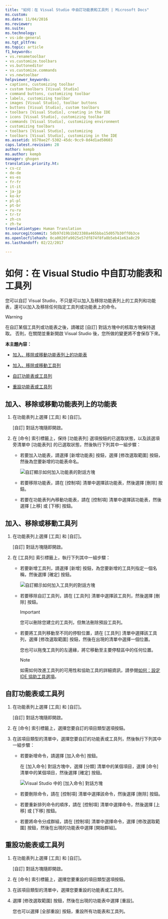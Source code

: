 ```yaml
---
title: "如何：在 Visual Studio 中自訂功能表和工具列 | Microsoft Docs"
ms.custom: 
ms.date: 11/04/2016
ms.reviewer: 
ms.suite: 
ms.technology:
- vs-ide-general
ms.tgt_pltfrm: 
ms.topic: article
f1_keywords:
- vs.renametoolbar
- vs.customize.toolbars
- vs.buttoneditor
- vs.customize.commands
- vs.newtoolbar
helpviewer_keywords:
- captions, customizing toolbar
- custom toolbars [Visual Studio]
- command buttons, customizing toolbar
- labels, customizing toolbar
- images [Visual Studio], toolbar buttons
- buttons [Visual Studio], custom toolbars
- toolbars [Visual Studio], creating in the IDE
- icons [Visual Studio], customizing toolbar
- commands [Visual Studio], customizing environment
- customizing toolbars
- toolbars [Visual Studio], customizing
- toolbars [Visual Studio], customizing in the IDE
ms.assetid: b570ae2f-5302-45dc-9cc9-8d4d1ad50603
caps.latest.revision: 28
author: kempb
ms.author: kempb
manager: ghogen
translation.priority.ht:
- cs-cz
- de-de
- es-es
- fr-fr
- it-it
- ja-jp
- ko-kr
- pl-pl
- pt-br
- ru-ru
- tr-tr
- zh-cn
- zh-tw
translationtype: Human Translation
ms.sourcegitcommit: 5db97d19b1b823388a465bba15d057b30ff0b3ce
ms.openlocfilehash: 0ca0020fa9025e57df874f8fa8b5eb41e63a8c29
ms.lasthandoff: 02/22/2017

---
```

# <a name="how-to-customize-menus-and-toolbars-in-visual-studio"></a>如何：在 Visual Studio 中自訂功能表和工具列
您可以自訂 Visual Studio，不只是可以加入及移除功能表列上的工具列和功能表，還可以加入及移除任何指定工具列或功能表上的命令。  
  
> [!WARNING]
>  在自訂某個工具列或功能表之後，請確認 [自訂] 對話方塊中的核取方塊保持選取。 否則，在關閉並重新開啟 Visual Studio 後，您所做的變更將不會保存下來。  
  
 **本主題內容：**  
  
-   [加入、移除或移動功能表列上的功能表](../ide/how-to-customize-menus-and-toolbars-in-visual-studio.md#bkmk_addmenu)  
  
-   [加入、移除或移動工具列](../ide/how-to-customize-menus-and-toolbars-in-visual-studio.md#bkmk_addtoolbar)  
  
-   [自訂功能表或工具列](../ide/how-to-customize-menus-and-toolbars-in-visual-studio.md#bkmk_customize)  
  
-   [重設功能表或工具列](../ide/how-to-customize-menus-and-toolbars-in-visual-studio.md#bkmk_reset)  
  
##  <a name="a-namebkmkaddmenua-adding-removing-or-moving-a-menu-on-the-menu-bar"></a><a name="bkmk_addmenu"></a>加入、移除或移動功能表列上的功能表  
  
1.  在功能表列上選擇 [工具] 和 [自訂]。  
  
     [自訂] 對話方塊隨即開啟。  
  
2.  在 [命令] 索引標籤上，保持 [功能表列] 選項按鈕的已選取狀態，以及該選項旁清單中 [功能表列] 的已選取狀態，然後執行下列其中一組步驟：  
  
    -   若要加入功能表，請選擇 [新增功能表] 按鈕，選擇 [修改選取範圍] 按鈕，然後為您要新增的功能表命名。  
  
         ![自訂顯示如何加入功能表的對話方塊](../ide/media/addmenu.png "AddMenu")  
  
    -   若要移除功能表，請在 [控制項] 清單中選擇該功能表，然後選擇 [刪除] 按鈕。  
  
    -   若要在功能表列內移動功能表，請在 [控制項] 清單中選擇該功能表，然後選擇 [上移] 或 [下移] 按鈕。  
  
##  <a name="a-namebkmkaddtoolbara-adding-removing-or-moving-a-toolbar"></a><a name="bkmk_addtoolbar"></a>加入、移除或移動工具列  
  
1.  在功能表列上選擇 [工具] 和 [自訂]。  
  
     [自訂] 對話方塊隨即開啟。  
  
2.  在 [工具列] 索引標籤上，執行下列其中一組步驟：  
  
    -   若要新增工具列，請選擇 [新增] 按鈕，為您要新增的工具列指定一個名稱，然後選擇 [確定] 按鈕。  
  
         ![自訂顯示如何加入工具列的對話方塊](../ide/media/addtoolbar.png "AddToolbar")  
  
    -   若要移除自訂工具列，請在 [工具列] 清單中選擇該工具列，然後選擇 [刪除] 按鈕。  
  
        > [!IMPORTANT]
        >  您可以刪除您建立的工具列，但無法刪除預設工具列。  
  
    -   若要將工具列移動至不同的停駐位置，請在 [工具列] 清單中選擇該工具列，選擇 [修改選取範圍] 按鈕，然後在出現的清單中選擇一個位置。  
  
         您也可以拖曳工具列的左邊緣，將它移動至主要停駐區中的任何位置。  
  
        > [!NOTE]
        >  如需如何改進工具列的可用性和協助工具的詳細資訊，請參閱[如何：設定 IDE 協助工具選項](../ide/reference/how-to-set-ide-accessibility-options.md)。  
  
##  <a name="a-namebkmkcustomizea-customizing-a-menu-or-a-toolbar"></a><a name="bkmk_customize"></a> 自訂功能表或工具列  
  
1.  在功能表列上選擇 [工具] 和 [自訂]。  
  
     [自訂] 對話方塊隨即開啟。  
  
2.  在 [命令] 索引標籤上，選擇您要自訂的項目類型選項按鈕。  
  
3.  在該項目類型的清單中，選擇您要自訂的功能表或工具列，然後執行下列其中一組步驟：  
  
    -   若要新增命令，請選擇 [加入命令] 按鈕。  
  
         在 [加入命令] 對話方塊中，選擇 [分類] 清單中的某個項目，選擇 [命令] 清單中的某個項目，然後選擇 [確定] 按鈕。  
  
         ![Visual Studio 中的 [加入命令] 對話方塊](../ide/media/addcommand.png "AddCommand")  
  
    -   若要刪除命令，請在 [控制項] 清單中選擇該命令，然後選擇 [刪除] 按鈕。  
  
    -   若要重新排列命令的順序，請在 [控制項] 清單中選擇命令，然後選擇 [上移] 或 [下移] 按鈕。  
  
    -   若要將命令分成群組，請在 [控制項] 清單中選擇命令，選擇 [修改選取範圍] 按鈕，然後在出現的功能表中選擇 [開始群組]。  
  
##  <a name="a-namebkmkreseta-resetting-a-menu-or-a-toolbar"></a><a name="bkmk_reset"></a> 重設功能表或工具列  
  
1.  在功能表列上選擇 [工具] 和 [自訂]。  
  
     [自訂] 對話方塊隨即開啟。  
  
2.  在 [命令] 索引標籤上，選擇您要重設的項目類型選項按鈕。  
  
3.  在該項目類型的清單中，選擇您要重設的功能表或工具列。  
  
4.  選擇 [修改選取範圍] 按鈕，然後在出現的功能表中選擇 [重設]。  
  
     您也可以選擇 [全部重設] 按鈕，重設所有功能表和工具列。
